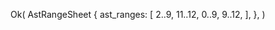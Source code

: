 Ok(
    AstRangeSheet {
        ast_ranges: [
            2..9,
            11..12,
            0..9,
            9..12,
        ],
    },
)